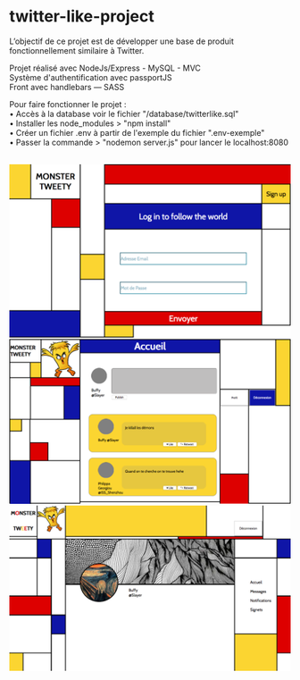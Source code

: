 # twitter-like-project
L’objectif de ce projet est de développer une base de produit fonctionnellement similaire à Twitter.

Projet réalisé avec NodeJs/Express - MySQL - MVC <br>
Système d'authentification avec passportJS <br>
Front avec handlebars — SASS <br>

Pour faire fonctionner le projet : <br>
• Accès à la database voir le fichier "/database/twitterlike.sql" <br>
• Installer les node_modules > "npm install" <br>
• Créer un fichier .env à partir de l'exemple du fichier ".env-exemple" <br>
• Passer la commande > "nodemon server.js" pour lancer le localhost:8080<br>
<br>

<img src='img/Screenshot_accueil.png'>
<img src='img/Screenshot_fil_actu.png'>
<img src='img/Screenshot_profil.png'>
